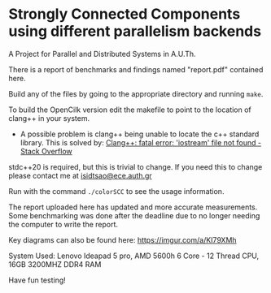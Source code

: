 # Strongly Connected Components using different parallelism backends

A Project for Parallel and Distributed Systems in A.U.Th.

There is a report of benchmarks and findings named "report.pdf" contained here.

Build any of the files by going to the appropriate directory and running `make`.

To build the OpenCilk version edit the makefile to point to the location of clang++ in your system.

- A possible problem is clang++ being unable to locate the c++ standard library. This is solved by: [Clang++: fatal error: 'iostream' file not found - Stack Overflow](https://stackoverflow.com/questions/54521402/locating-iostream-in-clang-fatal-error-iostream-file-not-found)

stdc++20 is required, but this is trivial to change. If you need this to change please contact me at
isidtsao@ece.auth.gr

Run with the command `./colorSCC` to see the usage information.

The report uploaded here has updated and more accurate measurements. Some benchmarking was done after the deadline due to no longer needing the computer to write the report.

Key diagrams can also be found here: https://imgur.com/a/KI79XMh

System Used: Lenovo Ideapad 5 pro, AMD 5600h 6 Core - 12 Thread CPU, 16GB 3200MHZ DDR4 RAM

Have fun testing!
